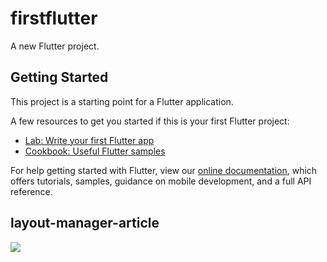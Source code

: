 # firstflutter

A new Flutter project.

## Getting Started

This project is a starting point for a Flutter application.

A few resources to get you started if this is your first Flutter project:

- [Lab: Write your first Flutter app](https://flutter.dev/docs/get-started/codelab)
- [Cookbook: Useful Flutter samples](https://flutter.dev/docs/cookbook)

For help getting started with Flutter, view our
[online documentation](https://flutter.dev/docs), which offers tutorials,
samples, guidance on mobile development, and a full API reference.

## layout-manager-article

![](https://p3-juejin.byteimg.com/tos-cn-i-k3u1fbpfcp/87f14a1d26254a65906052a0c9c8a520~tplv-k3u1fbpfcp-watermark.image)
